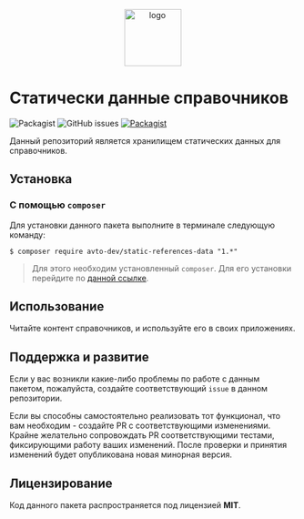 <p align="center">
  <img alt="logo" src="https://habrastorage.org/webt/59/e8/90/59e89034d07c7166044069.png" width="100" height="100" />
</p>

# Статически данные справочников

![Packagist](https://img.shields.io/packagist/dt/avto-dev/static-references-data.svg?style=flat&maxAge=30)
![GitHub issues](https://img.shields.io/github/issues/avto-dev/static-references-data.svg?style=flat&maxAge=30)
[![Packagist](https://img.shields.io/packagist/l/avto-dev/static-references-data.svg)]()

Данный репозиторий является хранилищем статических данных для справочников.

## Установка

### С помощью `composer`

Для установки данного пакета выполните в терминале следующую команду:

```shell
$ composer require avto-dev/static-references-data "1.*"
```

> Для этого необходим установленный `composer`. Для его установки перейдите по [данной ссылке][getcomposer].

## Использование

Читайте контент справочников, и используйте его в своих приложениях.

## Поддержка и развитие

Если у вас возникли какие-либо проблемы по работе с данным пакетом, пожалуйста, создайте соответствующий `issue` в данном репозитории.

Если вы способны самостоятельно реализовать тот функционал, что вам необходим - создайте PR с соответствующими изменениями. Крайне желательно сопровождать PR соответствующими тестами, фиксирующими работу ваших изменений. После проверки и принятия изменений будет опубликована новая минорная версия.

## Лицензирование

Код данного пакета распространяется под лицензией **MIT**.

[getcomposer]:https://getcomposer.org/download/
